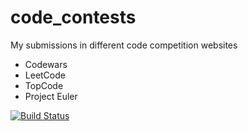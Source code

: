 # code_contests

My submissions in different code competition websites
* Codewars
* LeetCode
* TopCode
* Project Euler 

[![Build Status](https://travis-ci.org/chethan/code_contests.svg?branch=master)](https://travis-ci.org/chethan/code_contests)   

